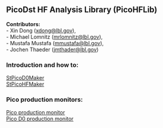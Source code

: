 ## PicoDst HF Analysis Library (PicoHFLib)  

**Contributors:**  
                - Xin Dong        (xdong@lbl.gov),  
                - Michael Lomnitz (mrlomnitz@lbl.gov),  
                - Mustafa Mustafa (mmustafa@lbl.gov),  
                - Jochen Thaeder  (jmthader@lbl.gov)  

### Introduction and how to:  
[StPicoD0Maker](http://www.star.bnl.gov/protected/heavy/mstftsm/run14/talks/2015-04-02.pdf)  
[StPicoHFMaker](http://www.star.bnl.gov/protected/heavy/mstftsm/run14/talks/PWG_HF_JMT_2015-04-02.pdf)  

### Pico production monitors:
[Pico production monitor](http://portal.nersc.gov/project/star/mustafa/picoProductionMonitor/)  
[Pico D0 production monitor](http://www.star.bnl.gov/protected/heavy/mstftsm/run14/picoD0ProductionMonitor/)  
